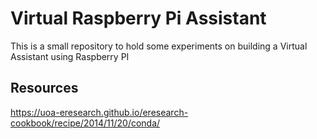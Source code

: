 # Virtual Raspberry Pi Assistant

This is a small repository to hold some experiments on building a Virtual Assistant using Raspberry PI


## Resources

https://uoa-eresearch.github.io/eresearch-cookbook/recipe/2014/11/20/conda/
